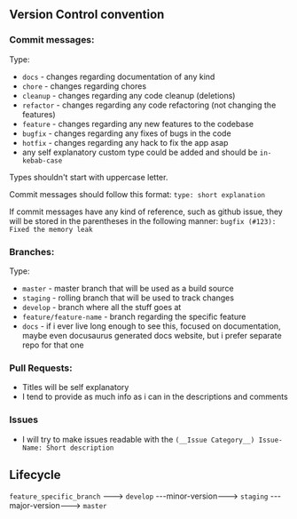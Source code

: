## Version Control convention

### Commit messages:

Type:
- `docs` - changes regarding documentation of any kind
- `chore` - changes regarding chores
- `cleanup` - changes regarding any code cleanup (deletions)
- `refactor` - changes regarding any code refactoring (not changing the features)
- `feature` - changes regarding any new features to the codebase
- `bugfix` - changes regarding any fixes of bugs in the code
- `hotfix` - changes regarding any hack to fix the app asap
- any self explanatory custom type could be added and should be `in-kebab-case`

Types shouldn't start with uppercase letter.

Commit messages should follow this format: `type: short explanation`

If commit messages have any kind of reference, such as github issue, they will be stored in the parentheses in the following manner:
`bugfix (#123): Fixed the memory leak`


### Branches:

Type:
- `master` - master branch that will be used as a build source
- `staging` - rolling branch that will be used to track changes
- `develop` - branch where all the stuff goes at
- `feature/feature-name` - branch regarding the specific feature
- `docs` - if i ever live long enough to see this, focused on documentation, maybe even docusaurus generated docs website, but i prefer separate repo for that one

### Pull Requests:
- Titles will be self explanatory
- I tend to provide as much info as i can in the descriptions and comments

### Issues
- I will try to make issues readable with the `(__Issue Category__) Issue-Name: Short description`

## Lifecycle

`feature_specific_branch` ---> `develop` ---minor-version---> `staging` ---major-version--->  `master` 

